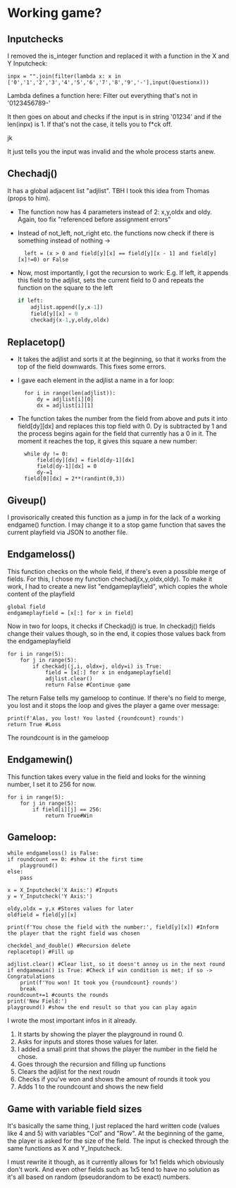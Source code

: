 # Working game?
## Inputchecks
I removed the is_integer function and replaced it with a function in the X and Y Inputcheck:

    inpx = "".join(filter(lambda x: x in ['0','1','2','3','4','5','6','7','8','9','-'],input(Questionx))) 

Lambda defines a function here: Filter out everything that's not in '0123456789-'

It then goes on about and checks if the input is in string '01234' and if the len(inpx) is 1. 
If that's not the case, it tells you to f*ck off.

jk 

It just tells you the input was invalid and the whole process starts anew.

## Chechadj()
It has a global adjacent list "adjlist". TBH I took this idea from Thomas (props to him). 

- The function now has 4 parameters instead of 2: x,y,oldx and oldy. Again, too fix "referenced before assignment errors"

- Instead of not_left, not_right etc. the functions now check if there is something instead of nothing -> 

        left = (x > 0 and field[y][x] == field[y][x - 1] and field[y][x]!=0) or False

- Now, most importantly, I got the recursion to work: E.g. If left, it appends this field to the adjlist, sets the current field to 0 and repeats the function on the square to the left

    ```py
    if left:
        adjlist.append([y,x-1])
        field[y][x] = 0
        checkadj(x-1,y,oldy,oldx)
    ```

## Replacetop()
- It takes the adjlist and sorts it at the beginning, so that it works from the top of the field downwards. This fixes some errors.
- I gave each element in the adjlist a name in a for loop:

        for i in range(len(adjlist)):
            dy = adjlist[i][0]
            dx = adjlist[i][1]
- The function takes the number from the field from above and puts it into field[dy][dx] and replaces this top field with 0. Dy is subtracted by 1 and the process begins again for the field that currently has a 0 in it. The moment it reaches the top, it gives this square a new number:

        while dy != 0:
            field[dy][dx] = field[dy-1][dx]
            field[dy-1][dx] = 0
            dy-=1
        field[0][dx] = 2**(randint(0,3))

## Giveup()
I provisorically created this function as a jump in for the lack of a working endgame() function. I may change it to a stop game function that saves the current playfield via JSON to another file. 

## Endgameloss()
This function checks on the whole field, if there's even a possible merge of fields. For this, I chose my function chechadj(x,y,oldx,oldy). To make it work, I had to create a new list "endgameplayfield", which copies the whole content of the playfield

    global field
    endgameplayfield = [x[:] for x in field]

Now in two for loops, it checks if Checkadj() is true. In checkadj() fields change their values though, so in the end, it copies those values back from the endgameplayfield

    for i in range(5):
        for j in range(5):
            if checkadj(j,i, oldx=j, oldy=i) is True:
                field = [x[:] for x in endgameplayfield]
                adjlist.clear()
                return False #Continue game
The return False tells my gameloop to continue. If there's no field to merge, you lost and it stops the loop and gives the player a game over message:

    print(f'Alas, you lost! You lasted {roundcount} rounds')
    return True #Loss

The roundcount is in the gameloop

## Endgamewin()
This function takes every value in the field and looks for the winning number, I set it to 256 for now. 

    for i in range(5):
        for j in range(5):
            if field[i][j] == 256:
                return True#Win

## Gameloop:

    while endgameloss() is False:
    if roundcount == 0: #show it the first time
        playground()
    else:
        pass

    x = X_Inputcheck('X Axis:') #Inputs
    y = Y_Inputcheck('Y Axis:')

    oldy,oldx = y,x #Stores values for later
    oldfield = field[y][x]

    print(f'You chose the field with the number:', field[y][x]) #Inform the player that the right field was chosen

    checkdel_and_double() #Recursion delete
    replacetop() #Fill up

    adjlist.clear() #Clear list, so it doesn't annoy us in the next round
    if endgamewin() is True: #Check if win condition is met; if so -> Congratulations
        print(f'You won! It took you {roundcount} rounds')
        break
    roundcount+=1 #counts the rounds
    print('New Field:')
    playground() #show the end result so that you can play again

I wrote the most important infos in it already. 

1.   It starts by showing the player the playground in round 0. 
2. Asks for inputs and stores those values for later.
3. I added a small print that shows the player the number in the field he chose.
4. Goes through the recursion and filling up functions
5. Clears the adjlist for the next roudn
6. Checks if you've won and shows the amount of rounds it took you
7. Adds 1 to the roundcount and shows the new field

## Game with variable field sizes
It's basically the same thing, I just replaced the hard written code (values like 4 and 5) with variables "Col" and "Row". At the beginning of the game, the player is asked for the size of the field. The input is checked through the same functions as X and Y_Inputcheck.

I must rewrite it though, as it currently allows for 1x1 fields which obviously don't work. And even other fields such as 1x5 tend to have no solution as it's all based on random (pseudorandom to be exact) numbers.
